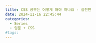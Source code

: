 ```yaml
---
title: CSS 공부는 어떻게 해야 하나요 - 실전편
date: 2024-11-16 22:45:44
categories:
  - Series
  - 입문 + CSS
#tags:
---
```

